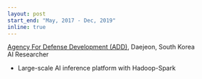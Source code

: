 ```yaml
---
layout: post
start_end: "May, 2017 - Dec, 2019"
inline: true
---
```


[Agency For Defense Development (ADD)](https://www.add.re.kr/eps), Daejeon, South Korea \
AI Researcher
- Large-scale AI inference platform with Hadoop-Spark
